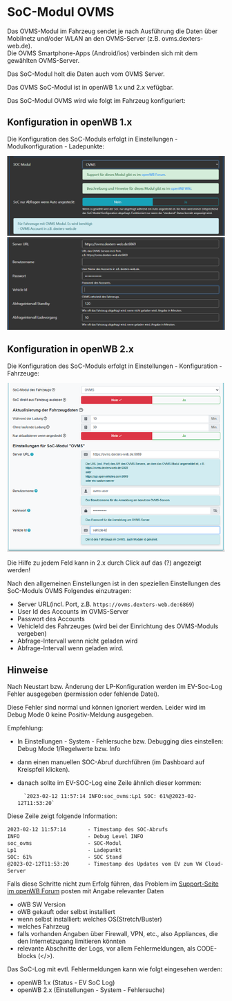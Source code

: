 # SoC-Modul OVMS

Das OVMS-Modul im Fahrzeug sendet je nach Ausführung die Daten über Mobilnetz und/oder WLAN an den OVMS-Server (z.B. ovms.dexters-web.de).<br>
Die OVMS Smartphone-Apps (Android/ios) verbinden sich mit dem gewählten OVMS-Server.

Das SoC-Modul holt die Daten auch vom OVMS Server.


Das OVMS SoC-Modul ist in openWB 1.x und 2.x vefügbar.

Das SoC-Modul OVMS wird wie folgt im Fahrzeug konfiguriert:

## Konfiguration in openWB 1.x

Die Konfiguration des SoC-Moduls erfolgt in Einstellungen - Modulkonfiguration - Ladepunkte:

![1](SoC-OVMS-19-settings-1.PNG)
![2](SoC-OVMS-19-settings-2.PNG)

## Konfiguration in openWB 2.x

Die Konfiguration des SoC-Moduls erfolgt in Einstellungen - Konfiguration - Fahrzeuge:

![SoC-OVMS-Einstellungen](SoC-OVMS-Settings.png)

Die Hilfe zu jedem Feld kann in 2.x durch Click auf das (?) angezeigt werden!

Nach den allgemeinen Einstellungen ist in den speziellen Einstellungen des SoC-Moduls OVMS Folgendes einzutragen:

- Server URL(incl. Port, z.B. `https://ovms.dexters-web.de:6869`)
- User Id des Accounts im OVMS-Server
- Passwort des Accounts
- VehicleId des Fahrzeuges (wird bei der Einrichtung des OVMS-Moduls vergeben)
- Abfrage-Intervall wenn nicht geladen wird
- Abfrage-Intervall wenn geladen wird.

## Hinweise

Nach Neustart bzw. Änderung der LP-Konfiguration werden im EV-Soc-Log Fehler ausgegeben (permission oder fehlende Datei).

Diese Fehler sind normal und können ignoriert werden. Leider wird im Debug Mode 0 keine Positiv-Meldung ausgegeben.

Empfehlung:

- In Einstellungen - System - Fehlersuche bzw. Debugging dies einstellen: Debug Mode 1/Regelwerte bzw. Info
- dann einen manuellen SOC-Abruf durchführen (im Dashboard auf Kreispfeil klicken).
- danach sollte im EV-SOC-Log eine Zeile ähnlich dieser kommen:

        `2023-02-12 11:57:14 INFO:soc_ovms:Lp1 SOC: 61%@2023-02-12T11:53:20`

Diese Zeile zeigt folgende Information:

```text
2023-02-12 11:57:14       - Timestamp des SOC-Abrufs
INFO                      - Debug Level INFO
soc_ovms                  - SOC-Modul
Lp1                       - Ladepunkt
SOC: 61%                  - SOC Stand
@2023-02-12T11:53:20      - Timestamp des Updates vom EV zum VW Cloud-Server
```

Falls diese Schritte nicht zum Erfolg führen, das Problem im [Support-Seite im openWB Forum](https://forum.openwb.de/viewtopic.php?t=9278) posten mit Angabe relevanter Daten

- oWB SW Version
- oWB gekauft oder selbst installiert
- wenn selbst installiert: welches OS(Stretch/Buster)
- welches Fahrzeug
- falls vorhanden Angaben über Firewall, VPN, etc., also Appliances, die den Internetzugang limitieren könnten
- relevante Abschnitte der Logs, vor allem Fehlermeldungen, als CODE-blocks (</>).

Das SoC-Log mit evtl. Fehlermeldungen kann wie folgt eingesehen werden:

- openWB 1.x (Status - EV SoC Log)
- openWB 2.x (Einstellungen - System - Fehlersuche)

